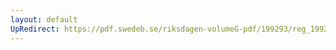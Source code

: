 ```yaml
---
layout: default
UpRedirect: https://pdf.swedeb.se/riksdagen-volumeG-pdf/199293/reg_199293/reg_199293_0352.pdf
---
```

